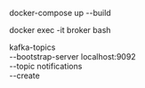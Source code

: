 docker-compose up --build

docker exec -it broker bash

kafka-topics \
  --bootstrap-server localhost:9092 \
  --topic notifications \
  --create